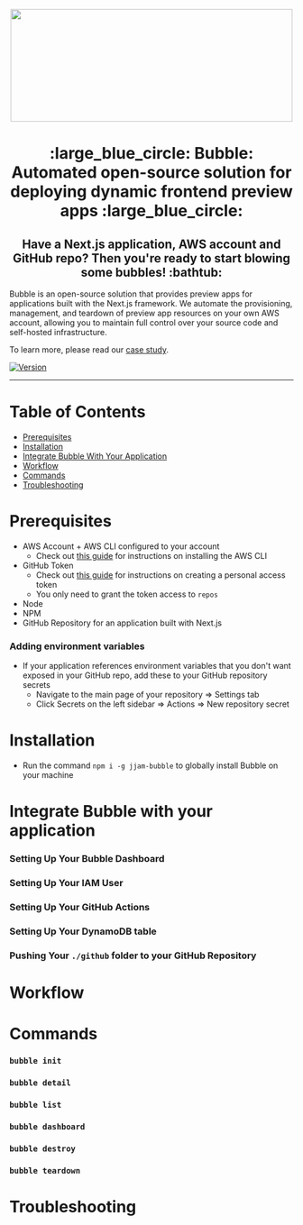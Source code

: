 <p align="center">
  <img src="<link to logo image when ready>" width="500" height="200" />
</p>

<h1 align="center">:large_blue_circle: Bubble: Automated open-source solution for deploying dynamic frontend preview apps :large_blue_circle:</h1>
<h2 align="center">Have a Next.js application, AWS account and GitHub repo? Then you're ready to start blowing some bubbles! :bathtub:</h2>

Bubble is an open-source solution that provides preview apps for applications built with the Next.js framework. We automate the provisioning, management, and teardown of preview app resources on your own AWS account, allowing you to maintain full control over your source code and self-hosted infrastructure.

To learn more, please read our [case study](<link to case study>).

[![Version](https://img.shields.io/npm/v/fleet-cli.svg)](https://www.npmjs.com/package/jjam-bubble)

---

# Table of Contents

- [Prerequisites](#prerequisites)
- [Installation](#installation)
- [Integrate Bubble With Your Application](#integrate-bubble-with-your-application)
- [Workflow](#workflow)
- [Commands](#commands)
- [Troubleshooting](#troubleshooting)

# Prerequisites

- AWS Account + AWS CLI configured to your account
  - Check out [this guide](https://docs.aws.amazon.com/cli/latest/userguide/getting-started-install.html) for instructions on installing the AWS CLI
- GitHub Token
  - Check out [this guide](https://docs.github.com/en/authentication/keeping-your-account-and-data-secure/creating-a-personal-access-token) for instructions on creating a personal access token
  - You only need to grant the token access to `repos`
- Node
- NPM
- GitHub Repository for an application built with Next.js

### Adding environment variables

- If your application references environment variables that you don't want exposed in your GitHub repo, add these to your GitHub repository secrets
  - Navigate to the main page of your repository => Settings tab
  - Click Secrets on the left sidebar => Actions => New repository secret

# Installation

- Run the command `npm i -g jjam-bubble` to globally install Bubble on your machine

# Integrate Bubble with your application

### Setting Up Your Bubble Dashboard

### Setting Up Your IAM User

### Setting Up Your GitHub Actions

### Setting Up Your DynamoDB table

### Pushing Your `./github` folder to your GitHub Repository

# Workflow

# Commands

### `bubble init`

### `bubble detail`

### `bubble list`

### `bubble dashboard`

### `bubble destroy`

### `bubble teardown`

# Troubleshooting
